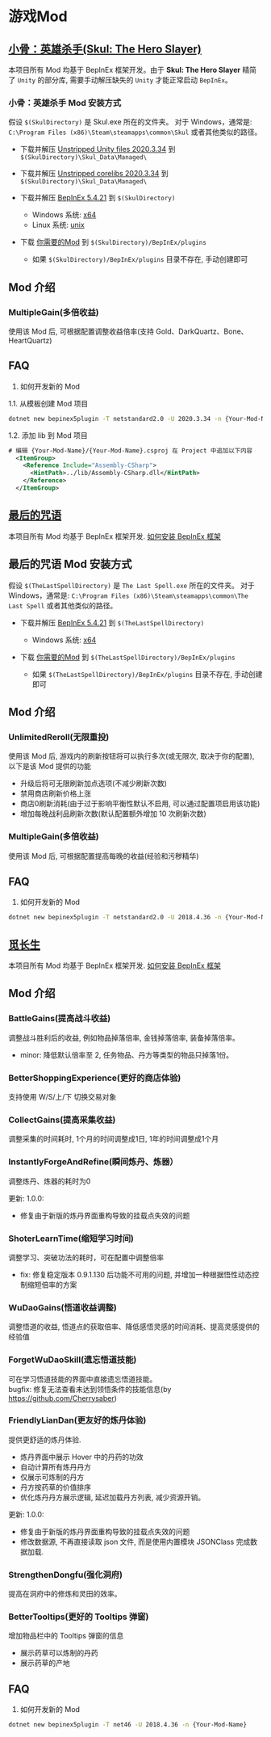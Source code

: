 # 游戏Mod

## [小骨：英雄杀手(Skul: The Hero Slayer)](https://store.steampowered.com/app/1147560/Skul_The_Hero_Slayer/)

本项目所有 Mod 均基于 BepInEx 框架开发。由于 **Skul: The Hero Slayer** 精简了 `Unity` 的部分库, 需要手动解压缺失的 `Unity` 才能正常启动 `BepInEx`。

### 小骨：英雄杀手 Mod 安装方式
假设 `$(SkulDirectory)` 是 Skul.exe 所在的文件夹。
对于 Windows，通常是: `C:\Program Files (x86)\Steam\steamapps\common\Skul` 或者其他类似的路径。

* 下载并解压 [Unstripped Unity files 2020.3.34](https://unity.bepinex.dev/libraries/2020.3.34.zip) 到 `$(SkulDirectory)\Skul_Data\Managed\`

* 下载并解压 [Unstripped corelibs 2020.3.34](https://unity.bepinex.dev/corlibs/2020.3.34.zip) 到 `$(SkulDirectory)\Skul_Data\Managed\`

* 下载并解压 [BepInEx 5.4.21](https://github.com/BepInEx/BepInEx/releases/tag/v5.4.21) 到 `$(SkulDirectory)`
  * Windows 系统: [x64](https://github.com/BepInEx/BepInEx/releases/download/v5.4.21/BepInEx_x64_5.4.21.0.zip)
  * Linux 系统: [unix](https://github.com/BepInEx/BepInEx/releases/download/v5.4.21/BepInEx_unix_5.4.21.0.zip)

* 下载 [你需要的Mod](https://github.com/shabbywu/GameMod/releases) 到 `$(SkulDirectory)/BepInEx/plugins`
    * 如果 `$(SkulDirectory)/BepInEx/plugins` 目录不存在, 手动创建即可

## Mod 介绍
### MultipleGain(多倍收益)
使用该 Mod 后, 可根据配置调整收益倍率(支持 Gold、DarkQuartz、Bone、HeartQuartz)

## FAQ
1. 如何开发新的 Mod

1.1. 从模板创建 Mod 项目
```bash
dotnet new bepinex5plugin -T netstandard2.0 -U 2020.3.34 -n {Your-Mod-Name}
```

1.2. 添加 lib 到 Mod 项目
```xml
# 编辑 {Your-Mod-Name}/{Your-Mod-Name}.csproj 在 Project 中追加以下内容
  <ItemGroup>
    <Reference Include="Assembly-CSharp">
      <HintPath>../lib/Assembly-CSharp.dll</HintPath>
    </Reference>
  </ItemGroup>
```


## [最后的咒语](https://store.steampowered.com/app/1105670/)
本项目所有 Mod 均基于 BepInEx 框架开发. [如何安装 BepInEx 框架](https://docs.bepinex.dev/master/articles/user_guide/installation/index.html)

## 最后的咒语 Mod 安装方式
假设 `$(TheLastSpellDirectory)` 是 `The Last Spell.exe` 所在的文件夹。
对于 Windows，通常是: `C:\Program Files (x86)\Steam\steamapps\common\The Last Spell` 或者其他类似的路径。


* 下载并解压 [BepInEx 5.4.21](https://github.com/BepInEx/BepInEx/releases/tag/v5.4.21) 到 `$(TheLastSpellDirectory)`
  * Windows 系统: [x64](https://github.com/BepInEx/BepInEx/releases/download/v5.4.21/BepInEx_x64_5.4.21.0.zip)

* 下载 [你需要的Mod](https://github.com/shabbywu/GameMod/releases) 到 `$(TheLastSpellDirectory)/BepInEx/plugins`
    * 如果 `$(TheLastSpellDirectory)/BepInEx/plugins` 目录不存在, 手动创建即可

## Mod 介绍
### UnlimitedReroll(无限重投)
使用该 Mod 后, 游戏内的刷新按钮将可以执行多次(或无限次, 取决于你的配置), 以下是该 Mod 提供的功能
- 升级后将可无限刷新加点选项(不减少刷新次数)
- 禁用商店刷新价格上涨
- 商店0刷新消耗(由于过于影响平衡性默认不启用, 可以通过配置项启用该功能)
- 增加每晚战利品刷新次数(默认配置额外增加 10 次刷新次数)

### MultipleGain(多倍收益)
使用该 Mod 后, 可根据配置提高每晚的收益(经验和污秽精华)

## FAQ
1. 如何开发新的 Mod
```bash
dotnet new bepinex5plugin -T netstandard2.0 -U 2018.4.36 -n {Your-Mod-Name}
```

## [觅长生](https://store.steampowered.com/app/1189490/)
本项目所有 Mod 均基于 BepInEx 框架开发. [如何安装 BepInEx 框架](https://docs.bepinex.dev/master/articles/user_guide/installation/index.html)

## Mod 介绍
### BattleGains(提高战斗收益)

调整战斗胜利后的收益, 例如物品掉落倍率, 金钱掉落倍率, 装备掉落倍率。
- minor: 降低默认倍率至 2, 任务物品、丹方等类型的物品只掉落1份。

### BetterShoppingExperience(更好的商店体验)

支持使用 W/S/上/下 切换交易对象

### CollectGains(提高采集收益)

调整采集的时间耗时, 1个月的时间调整成1日, 1年的时间调整成1个月

### InstantlyForgeAndRefine(瞬间炼丹、炼器）

调整炼丹、炼器的耗时为0

更新: 1.0.0:
- 修复由于新版的炼丹界面重构导致的挂载点失效的问题

### ShoterLearnTime(缩短学习时间)

调整学习、突破功法的耗时，可在配置中调整倍率
- fix: 修复稳定版本 0.9.1.130 后功能不可用的问题, 并增加一种根据悟性动态控制缩短倍率的方案

### WuDaoGains(悟道收益调整)

调整悟道的收益, 悟道点的获取倍率、降低感悟灵感的时间消耗、提高灵感提供的经验值

### ForgetWuDaoSkill(遗忘悟道技能)

可在学习悟道技能的界面中直接遗忘悟道技能。   
bugfix: 修复无法查看未达到领悟条件的技能信息(by https://github.com/Cherrysaber)

### FriendlyLianDan(更友好的炼丹体验)

提供更舒适的炼丹体验.
- 炼丹界面中展示 Hover 中的丹药的功效
- 自动计算所有炼丹丹方
- 仅展示可炼制的丹方
- 丹方按药草的价值排序
- 优化炼丹丹方展示逻辑, 延迟加载丹方列表, 减少资源开销。

更新: 1.0.0:
- 修复由于新版的炼丹界面重构导致的挂载点失效的问题
- 修改数据源, 不再直接读取 json 文件, 而是使用内置模块 JSONClass 完成数据加载.

### StrengthenDongfu(强化洞府)

提高在洞府中的修炼和灵田的效率。

### BetterTooltips(更好的 Tooltips 弹窗)

增加物品栏中的 Tooltips 弹窗的信息
- 展示药草可以炼制的丹药
- 展示药草的产地

## FAQ
1. 如何开发新的 Mod
```bash
dotnet new bepinex5plugin -T net46 -U 2018.4.36 -n {Your-Mod-Name}
```

